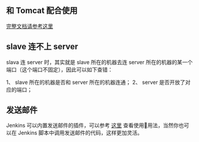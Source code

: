 
## 和 Tomcat 配合使用

[完整文档请参考这里](https://wiki.jenkins.io/display/JENKINS/Tomcat)


## slave 连不上 server

slava 连 server 时，其实就是 slave 所在的机器去连 server 所在的机器的某一个端口（这个端口不固定），因此可以如下查错：

1、 slave 所在的机器是否和 server 所在的机器连通；
2、 server 是否开放了对应的端口；


## 发送邮件

Jenkins 可以内置发送邮件的插件，可以参考 [这里](https://www.cnblogs.com/huangenai/p/7136093.html) 查看使用用法，当然你也可以在 Jenkins 脚本中调用发送邮件的代码，这样更加灵活。
